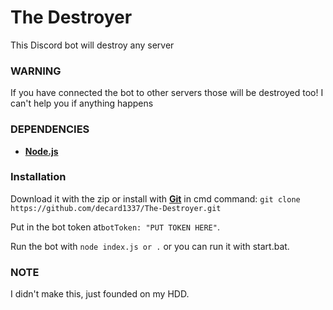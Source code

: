 # The Destroyer
This Discord bot will destroy any server

### WARNING
If you have connected the bot to other servers those
will be destroyed too! I can't help you if anything happens


### DEPENDENCIES

- [**Node.js**](https://nodejs.org/en/download/current/)

### Installation

Download it with the zip or install with [**Git**](https://git-scm.com/downloads) in cmd command: `git clone https://github.com/decard1337/The-Destroyer.git`

Put in the bot token at`botToken: "PUT TOKEN HERE"`.

Run the bot with `node index.js or .` or you can run it with start.bat.

### NOTE

I didn't make this, just founded on my HDD.

